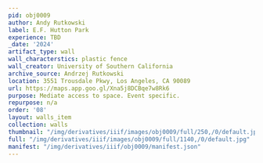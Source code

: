 ```yaml
---
pid: obj0009
author: Andy Rutkowski
label: E.F. Hutton Park
experience: TBD
_date: '2024'
artifact_type: wall
wall_characterstics: plastic fence
wall_creator: University of Southern California
archive_source: Andrzej Rutkowski
location: 3551 Trousdale Pkwy, Los Angeles, CA 90089
url: https://maps.app.goo.gl/Xna5j8DCBqe7w8Rk6
purpose: Mediate access to space. Event specific.
repurpose: n/a
order: '08'
layout: walls_item
collection: walls
thumbnail: "/img/derivatives/iiif/images/obj0009/full/250,/0/default.jpg"
full: "/img/derivatives/iiif/images/obj0009/full/1140,/0/default.jpg"
manifest: "/img/derivatives/iiif/obj0009/manifest.json"
---
```

